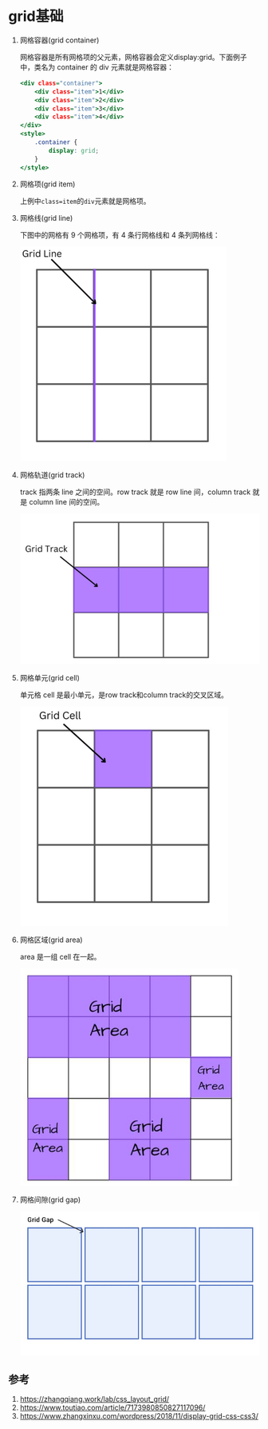# grid基础


1. 网格容器(grid container)

    网格容器是所有网格项的父元素，网格容器会定义display:grid。下面例子中，类名为 container 的 div 元素就是网格容器：

    ```htm
    <div class="container">
        <div class="item">1</div>
        <div class="item">2</div>
        <div class="item">3</div>
        <div class="item">4</div>
    </div>
    <style>
        .container {
            display: grid;
        }
    </style>
    ```

2. 网格项(grid item)

    上例中`class=item`的`div`元素就是网格项。


3. 网格线(grid line)


    下图中的网格有 9 个网格项，有 4 条行网格线和 4 条列网格线：

    ![alt text](./5_3_1grid基础/1.png)

4. 网格轨道(grid track)

    track 指两条 line 之间的空间。row track 就是 row line 间，column track 就是 column line 间的空间。

    ![alt text](./5_3_1grid基础/2.png)

5. 网格单元(grid cell)

    单元格 cell 是最小单元，是row track和column track的交叉区域。

    ![alt text](./5_3_1grid基础/3.png)
    
    
6. 网格区域(grid area)
    
    area 是一组 cell 在一起。
    
    ![alt text](./5_3_1grid基础/4.png)


7. 网格间隙(grid gap)

    ![alt text](./5_3_1grid基础/5.png)


## 参考
1. https://zhangqiang.work/lab/css_layout_grid/
2. https://www.toutiao.com/article/7173980850827117096/
3. https://www.zhangxinxu.com/wordpress/2018/11/display-grid-css-css3/